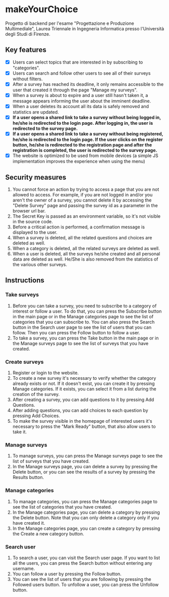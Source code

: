 # makeYourChoice
Progetto di backend per l'esame "Progettazione e Produzione Multimediale", Laurea Triennale in Ingegneria Informatica presso l'Università degli Studi di Firenze.

## Key features
- [x] Users can select topics that are interested in by subscribing to "categories".
- [x] Users can search and follow other users to see all of their surveys without filters.
- [x] After a survey has reached its deadline, it only remains accessible to the user that created it through the page "Manage my surveys".
- [x] When a survey is about to expire and a user still hasn't taken it, a message appears informing the user about the imminent deadline.
- [x] When a user deletes its account all its data is safely removed and statistics are updated.
- [x] **If a user opens a shared link to take a survey without being logged in, he/she is redirected to the login page. After logging in, the user is redirected to the survey page.**
- [x] **If a user opens a shared link to take a survey without being registered, he/she is redirected to the login page. If the user clicks on the register button, he/she is redirected to the registration page and after the registration is completed, the user is redirected to the survey page.**
- [x] The website is optimized to be used from mobile devices (a simple JS implementation improves the experience when using the menu)

## Security measures
1. You cannot force an action by trying to access a page that you are not allowed to access. For example, if you are not logged in and/or you aren't the owner of a survey, you cannot delete it by accessing the "Delete Survey" page and passing the survey id as a parameter in the browser url bar.
2. The Secret Key is passed as an environment variable, so it's not visible in the source code.
3. Before a critical action is performed, a confirmation message is displayed to the user.
4. When a survey is deleted, all the related questions and choices are deleted as well.
5. When a category is deleted, all the related surveys are deleted as well.
6. When a user is deleted, all the surveys he/she created and all personal data are deleted as well. He/She is also removed from the statistics of the various other surveys.

## Instructions

### Take surveys
1. Before you can take a survey, you need to subscribe to a category of interest or follow a user. To do that, you can press the Subscribe button in the main page or in the Manage categories page to see the list of categories that you can subscribe to. You can also press the Search button in the Search user page to see the list of users that you can follow. Then you can press the Follow button to follow a user.
2. To take a survey, you can press the Take button in the main page or in the Manage surveys page to see the list of surveys that you have created.

### Create surveys
1. Register or login to the website.
2. To create a new survey it's necessary to verify whether the category already exists or not. If it doesn't exist, you can create it by pressing Manage categories. If it exists, you can select it from a list during the creation of the survey.
3. After creating a survey, you can add questions to it by pressing Add Questions.
4. After adding questions, you can add choices to each question by pressing Add Choices.
5. To make the survey visible in the homepage of interested users it's necessary to press the "Mark Ready" button, that also allow users to take it.

### Manage surveys
1. To manage surveys, you can press the Manage surveys page to see the list of surveys that you have created.
2. In the Manage surveys page, you can delete a survey by pressing the Delete button, or you can see the results of a survey by pressing the Results button.

### Manage categories
1. To manage categories, you can press the Manage categories page to see the list of categories that you have created.
2. In the Manage categories page, you can delete a category by pressing the Delete button. Note that you can only delete a category only if you have created it.
3. In the Manage categories page, you can create a category by pressing the Create a new category button.

### Search user
1. To search a user, you can visit the Search user page. If you want to list all the users, you can press the Search button without entering any username.
2. You can follow a user by pressing the Follow button.
3. You can see the list of users that you are following by pressing the Followed users button. To unfollow a user, you can press the Unfollow button.

